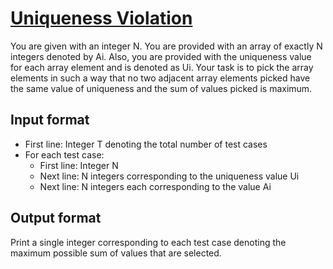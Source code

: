 # [Uniqueness Violation][link]

You are given with an integer N. You are provided with an array of exactly N integers denoted by Ai. Also, you are provided with the uniqueness value for each array element and is denoted as Ui. Your task is to pick the array elements in such a way that no two adjacent array elements picked have the same value of uniqueness and the sum of values picked is maximum.

## Input format

- First line: Integer T denoting the total number of test cases
- For each test case:
  - First line: Integer N
  - Next line: N integers corresponding to the uniqueness value Ui
  - Next line: N integers each corresponding to the value Ai

## Output format

Print a single integer corresponding to each test case denoting the maximum possible sum of values that are selected.

[link]: https://www.hackerearth.com/practice/basic-programming/implementation/basics-of-implementation/practice-problems/algorithm/uniqueness-violation-b78b51ee/
